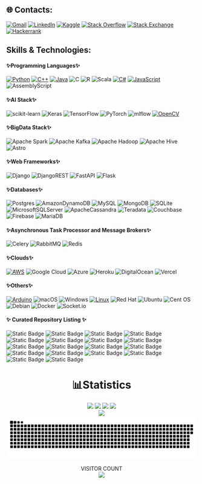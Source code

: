 ## 🌐 Contacts:
[![Gmail](https://img.shields.io/badge/%20-%20Mail-black?color=14171A&labelColor=ef5350&logo=gmail&logoColor=ffffff)](mailto:mobasshirbhuiyan.shagor@gmail.com?subject=From%20GitHub&body=Hi,%20there.%20Found%20you%20from%20GitHub.)
[![LinkedIn](https://img.shields.io/badge/LinkedIn-%230077B5.svg?logo=linkedin&logoColor=white)]([https://www.linkedin.com/in/mobasshir-bhuiyan-shagor/](https://www.linkedin.com/in/mobasshir-bhuiyan-shagor/))
[![Kaggle](https://img.shields.io/badge/Kaggle-%2320BEFF.svg?logo=Kaggle&logoColor=white)]([https://www.kaggle.com/mobasshir](https://www.kaggle.com/mobasshir))
[![Stack Overflow](https://img.shields.io/badge/-Stackoverflow-FE7A16?logo=stack-overflow&logoColor=white)](https://stackoverflow.com/users/7195890/mobasshir-bhuiya)
[![Stack Exchange](https://img.shields.io/badge/StackExchange-%23ffffff.svg?logo=StackExchange)](https://gis.stackexchange.com/users/130297/mobasshir-bhuiya)
[![Hackerrank](https://img.shields.io/badge/-Hackerrank-2EC866?logo=HackerRank&logoColor=white)](https://www.hackerrank.com/profile/MobasshirShagor)
## Skills & Technologies:
#### ✨Programming Languages✨
[![Python](https://img.shields.io/badge/Python-3776AB?style=for-the-badge&logo=python&logoColor=white)]()
[![C++](https://img.shields.io/badge/C++-00599C?style=for-the-badge&logo=c%2B%2B&logoColor=white)]()
[![Java](https://img.shields.io/badge/Java-007396?style=for-the-badge&logo=java&logoColor=white)]()
![C](https://img.shields.io/badge/c-%2300599C.svg?style=for-the-badge&logo=c&logoColor=white)
![R](https://img.shields.io/badge/r-%23276DC3.svg?style=for-the-badge&logo=r&logoColor=white)
![Scala](https://img.shields.io/badge/scala-%23DC322F.svg?style=for-the-badge&logo=scala&logoColor=white)
[![C#](https://img.shields.io/badge/C%23-239120?style=for-the-badge&logo=c-sharp&logoColor=white)]()
[![JavaScript](https://img.shields.io/badge/JavaScript-F7DF1E?style=for-the-badge&logo=javascript&logoColor=black)]()
![AssemblyScript](https://img.shields.io/badge/assembly%20script-%23000000.svg?style=for-the-badge&logo=assemblyscript&logoColor=white)
<!--
![PHP](https://img.shields.io/badge/php-%23777BB4.svg?style=for-the-badge&logo=php&logoColor=white)
![Rust](https://img.shields.io/badge/rust-%23000000.svg?style=for-the-badge&logo=rust&logoColor=white)
![Go](https://img.shields.io/badge/go-%2300ADD8.svg?style=for-the-badge&logo=go&logoColor=white)
![Julia](https://img.shields.io/badge/-Julia-9558B2?style=for-the-badge&logo=julia&logoColor=white)
-->
#### ✨AI Stack✨
![scikit-learn](https://img.shields.io/badge/scikit--learn-%23F7931E.svg?style=for-the-badge&logo=scikit-learn&logoColor=white)
![Keras](https://img.shields.io/badge/Keras-%23D00000.svg?style=for-the-badge&logo=Keras&logoColor=white)
![TensorFlow](https://img.shields.io/badge/TensorFlow-%23FF6F00.svg?style=for-the-badge&logo=TensorFlow&logoColor=white)
![PyTorch](https://img.shields.io/badge/PyTorch-%23EE4C2C.svg?style=for-the-badge&logo=PyTorch&logoColor=white)
![mlflow](https://img.shields.io/badge/mlflow-%23d9ead3.svg?style=for-the-badge&logo=numpy&logoColor=blue)
[![OpenCV](https://img.shields.io/badge/OpenCV-5C3EE8?style=for-the-badge&logo=opencv&logoColor=white)]()
#### ✨BigData Stack✨
![Apache Spark](https://img.shields.io/badge/Apache%20Spark-FDEE21?style=for-the-badge&logo=apachespark&logoColor=black)
![Apache Kafka](https://img.shields.io/badge/Apache%20Kafka-000?style=for-the-badge&logo=apachekafka)
![Apache Hadoop](https://img.shields.io/badge/Apache%20Hadoop-66CCFF?style=for-the-badge&logo=apachehadoop&logoColor=black)
![Apache Hive](https://img.shields.io/badge/Apache%20Hive-FDEE21?style=for-the-badge&logo=apachehive&logoColor=black)
![Astro](https://img.shields.io/badge/astro-%232C2052.svg?style=for-the-badge&logo=astro&logoColor=white)
#### ✨Web Frameworks✨
![Django](https://img.shields.io/badge/django-%23092E20.svg?style=for-the-badge&logo=django&logoColor=white)
![DjangoREST](https://img.shields.io/badge/DJANGO-REST-ff1709?style=for-the-badge&logo=django&logoColor=white&color=ff1709&labelColor=gray)
![FastAPI](https://img.shields.io/badge/FastAPI-005571?style=for-the-badge&logo=fastapi)
![Flask](https://img.shields.io/badge/flask-%23000.svg?style=for-the-badge&logo=flask&logoColor=white)
<!--
![Laravel](https://img.shields.io/badge/laravel-%23FF2D20.svg?style=for-the-badge&logo=laravel&logoColor=white)
![NodeJS](https://img.shields.io/badge/node.js-6DA55F?style=for-the-badge&logo=node.js&logoColor=white)
![Express.js](https://img.shields.io/badge/express.js-%23404d59.svg?style=for-the-badge&logo=express&logoColor=%2361DAFB)
-->
#### ✨Databases✨
![Postgres](https://img.shields.io/badge/postgres-%23316192.svg?style=for-the-badge&logo=postgresql&logoColor=white)
![AmazonDynamoDB](https://img.shields.io/badge/Amazon%20DynamoDB-4053D6?style=for-the-badge&logo=Amazon%20DynamoDB&logoColor=white)
![MySQL](https://img.shields.io/badge/mysql-%2300f.svg?style=for-the-badge&logo=mysql&logoColor=white)
![MongoDB](https://img.shields.io/badge/MongoDB-%234ea94b.svg?style=for-the-badge&logo=mongodb&logoColor=white)
![SQLite](https://img.shields.io/badge/sqlite-%2307405e.svg?style=for-the-badge&logo=sqlite&logoColor=white)
![MicrosoftSQLServer](https://img.shields.io/badge/Microsoft%20SQL%20Server-CC2927?style=for-the-badge&logo=microsoft%20sql%20server&logoColor=white)
![ApacheCassandra](https://img.shields.io/badge/cassandra-%231287B1.svg?style=for-the-badge&logo=apache-cassandra&logoColor=white)
![Teradata](https://img.shields.io/badge/Teradata-F37440?style=for-the-badge&logo=teradata&logoColor=white)
![Couchbase](https://img.shields.io/badge/Couchbase-EA2328?style=for-the-badge&logo=couchbase&logoColor=white)
![Firebase](https://img.shields.io/badge/Firebase-039BE5?style=for-the-badge&logo=Firebase&logoColor=white)
![MariaDB](https://img.shields.io/badge/MariaDB-003545?style=for-the-badge&logo=mariadb&logoColor=white)
<!--
#### Virtual Envs and Package Manager:
[![Anaconda](https://img.shields.io/badge/Anaconda-44A833?style=for-the-badge&logo=anaconda&logoColor=white)]()
![Poetry](https://img.shields.io/badge/Poetry-%233B82F6.svg?style=for-the-badge&logo=poetry&logoColor=0B3D8D)
![NPM](https://img.shields.io/badge/NPM-%23CB3837.svg?style=for-the-badge&logo=npm&logoColor=white)
![Yarn](https://img.shields.io/badge/yarn-%232C8EBB.svg?style=for-the-badge&logo=yarn&logoColor=white)
-->
#### ✨Asynchronous Task Processor and Message Brokers✨
![Celery](https://img.shields.io/badge/celery-%23a9cc54.svg?style=for-the-badge&logo=celery&logoColor=ddf4a4)
![RabbitMQ](https://img.shields.io/badge/Rabbitmq-FF6600?style=for-the-badge&logo=rabbitmq&logoColor=white)
![Redis](https://img.shields.io/badge/redis-%23DD0031.svg?style=for-the-badge&logo=redis&logoColor=white)
#### ✨Clouds✨
[![AWS](https://img.shields.io/badge/AWS-232F3E?style=for-the-badge&logo=amazon-aws&logoColor=white)]()
![Google Cloud](https://img.shields.io/badge/GoogleCloud-%234285F4.svg?style=for-the-badge&logo=google-cloud&logoColor=white)
![Azure](https://img.shields.io/badge/azure-%230072C6.svg?style=for-the-badge&logo=microsoftazure&logoColor=white)
![Heroku](https://img.shields.io/badge/heroku-%23430098.svg?style=for-the-badge&logo=heroku&logoColor=white)
![DigitalOcean](https://img.shields.io/badge/DigitalOcean-%230167ff.svg?style=for-the-badge&logo=digitalOcean&logoColor=white)
![Vercel](https://img.shields.io/badge/vercel-%23000000.svg?style=for-the-badge&logo=vercel&logoColor=white)
<!--
![PythonAnywhere](https://img.shields.io/badge/pythonanywhere-%232F9FD7.svg?style=for-the-badge&logo=pythonanywhere&logoColor=151515)
![Cloudflare](https://img.shields.io/badge/Cloudflare-F38020?style=for-the-badge&logo=Cloudflare&logoColor=white)
![Github Pages](https://img.shields.io/badge/github%20pages-121013?style=for-the-badge&logo=github&logoColor=white)
![Firebase](https://img.shields.io/badge/firebase-%23039BE5.svg?style=for-the-badge&logo=firebase)
-->
#### ✨Others✨
[![Arduino](https://img.shields.io/badge/Arduino-00979D?style=for-the-badge&logo=arduino&logoColor=white)]()
![macOS](https://img.shields.io/badge/mac%20os-000000?style=for-the-badge&logo=macos&logoColor=F0F0F0)
![Windows](https://img.shields.io/badge/Windows-0078D6?style=for-the-badge&logo=windows&logoColor=white)
[![Linux](https://img.shields.io/badge/Linux-FCC624?style=for-the-badge&logo=linux&logoColor=black)]()
![Red Hat](https://img.shields.io/badge/Red%20Hat-EE0000?style=for-the-badge&logo=redhat&logoColor=white)
![Ubuntu](https://img.shields.io/badge/Ubuntu-E95420?style=for-the-badge&logo=ubuntu&logoColor=white)
![Cent OS](https://img.shields.io/badge/cent%20os-002260?style=for-the-badge&logo=centos&logoColor=F0F0F0)
![Debian](https://img.shields.io/badge/Debian-D70A53?style=for-the-badge&logo=debian&logoColor=white)
![Docker](https://img.shields.io/badge/docker-%230db7ed.svg?style=for-the-badge&logo=docker&logoColor=white)
![Socket.io](https://img.shields.io/badge/Socket.io-black?style=for-the-badge&logo=socket.io&badgeColor=010101)
#### ✨ Curated Repository Listing ✨
![Static Badge](https://img.shields.io/badge/AI-green?style=for-the-badge&logo=Github&label=Machine%20Learning&link=https%3A%2F%2Fgithub.com%2Fbhuiyanmobasshir94%2FMachine-Learning)
![Static Badge](https://img.shields.io/badge/AI-green?style=for-the-badge&logo=Github&label=Deep%20Learning&link=https%3A%2F%2Fgithub.com%2Fbhuiyanmobasshir94%2FDeep-Learning)
![Static Badge](https://img.shields.io/badge/AI-green?style=for-the-badge&logo=Github&label=Data%20Science&link=https%3A%2F%2Fgithub.com%2Fbhuiyanmobasshir94%2FData-Science)
![Static Badge](https://img.shields.io/badge/AI-green?style=for-the-badge&logo=Github&label=Computer%20Vision&link=https%3A%2F%2Fgithub.com%2Fbhuiyanmobasshir94%2FComputer-Vision)
![Static Badge](https://img.shields.io/badge/AI-green?style=for-the-badge&logo=Github&label=Edge%20%2F%20IoT&link=https%3A%2F%2Fgithub.com%2Fbhuiyanmobasshir94%2FEdge-IoT)
![Static Badge](https://img.shields.io/badge/AI-green?style=for-the-badge&logo=Github&label=NLP%20%2F%20NLU&link=https%3A%2F%2Fgithub.com%2Fbhuiyanmobasshir94%2FNatural-Language-Processing-And-Understanding)
![Static Badge](https://img.shields.io/badge/SE-blue?style=for-the-badge&logo=Github&label=Problem%20Solving&link=https%3A%2F%2Fgithub.com%2Fbhuiyanmobasshir94%2FProblem-Solving)
![Static Badge](https://img.shields.io/badge/SE-blue?style=for-the-badge&logo=Github&label=Interview&link=https%3A%2F%2Fgithub.com%2Fbhuiyanmobasshir94%2FInterview)
![Static Badge](https://img.shields.io/badge/SE-blue?style=for-the-badge&logo=Github&label=Testing&link=https%3A%2F%2Fgithub.com%2Fbhuiyanmobasshir94%2FTesting)
![Static Badge](https://img.shields.io/badge/SE-blue?style=for-the-badge&logo=Github&label=Software%20Engineering%20Best%20Practices&link=https%3A%2F%2Fgithub.com%2Fbhuiyanmobasshir94%2FSoftware-Engineering-Best-Practices)
![Static Badge](https://img.shields.io/badge/SE-blue?style=for-the-badge&logo=Github&label=Cloud%20DevOps&link=https%3A%2F%2Fgithub.com%2Fbhuiyanmobasshir94%2FCloud-DevOps)
![Static Badge](https://img.shields.io/badge/Computing-red?style=for-the-badge&logo=Github&label=GIS&link=https%3A%2F%2Fgithub.com%2Fbhuiyanmobasshir94%2FGIS)
![Static Badge](https://img.shields.io/badge/Computing-red?style=for-the-badge&logo=Github&label=Data%20Engineering&link=https%3A%2F%2Fgithub.com%2Fbhuiyanmobasshir94%2FData-Engineering)
![Static Badge](https://img.shields.io/badge/Misc.-yellow?style=for-the-badge&logo=Github&label=Research&link=https%3A%2F%2Fgithub.com%2Fbhuiyanmobasshir94%2FResearch)
![Static Badge](https://img.shields.io/badge/Misc.-yellow?style=for-the-badge&logo=Github&label=Higher%20Study&link=https%3A%2F%2Fgithub.com%2Fbhuiyanmobasshir94%2FHigher-Study)
![Static Badge](https://img.shields.io/badge/Misc.-yellow?style=for-the-badge&logo=Github&label=Books&link=https%3A%2F%2Fgithub.com%2Fbhuiyanmobasshir94%2FBooks)
![Static Badge](https://img.shields.io/badge/Misc.-yellow?style=for-the-badge&logo=Github&label=Coursera%20Specializations&link=https%3A%2F%2Fgithub.com%2Fbhuiyanmobasshir94%2FCoursera-Specializations)
![Static Badge](https://img.shields.io/badge/Misc.-yellow?style=for-the-badge&logo=Github&label=NUS%20Artificial%20Intelligence%20Training&link=https%3A%2F%2Fgithub.com%2Fbhuiyanmobasshir94%2FNUS-Artificial-Intelligence-Training)
<br>

<h1 align="center">📊Statistics</h1>
<div align="center">
  <img width="440px" src="https://github-readme-stats.vercel.app/api?username=bhuiyanmobasshir94&show_icons=true&theme=dark">
  <img width="385px" src="https://github-readme-stats.anuraghazra1.vercel.app/api/top-langs/?username=bhuiyanmobasshir94&layout=compact&theme=onedark" />
  <img width="440px" src="https://github-readme-activity-graph.vercel.app/graph?username=bhuiyanmobasshir94&theme=github">
  <img width="385px" src="https://github-readme-streak-stats.herokuapp.com/?user=bhuiyanmobasshir94&theme=dark" />
</div>

<div align="center">
 <img src="https://github-profile-trophy.vercel.app/?username=bhuiyanmobasshir94&theme=onedark&row=1)](https://github.com/ryo-ma/github-profile-trophy" />
 <img src="https://raw.githubusercontent.com/bhuiyanmobasshir94/bhuiyanmobasshir94/output/github-contribution-grid-snake-dark.svg" />
<p> 
  VISITOR COUNT<br>
  <img src="https://profile-counter.glitch.me/bhuiyanmobasshir94/count.svg" />
</p>
</div>
